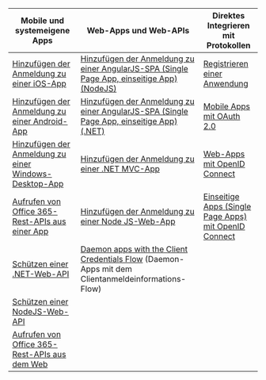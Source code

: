 | Mobile und systemeigene Apps | Web-Apps und Web-APIs | Direktes Integrieren mit Protokollen |
| --- | --- | --- |
| [Hinzufügen der Anmeldung zu einer iOS-App](../articles/active-directory/active-directory-v2-devquickstarts-ios.md) |[Hinzufügen der Anmeldung zu einer AngularJS-SPA (Single Page App, einseitige App) (NodeJS)](../articles/active-directory/active-directory-v2-devquickstarts-angular-node.md) |[Registrieren einer Anwendung](../articles/active-directory/active-directory-v2-app-registration.md) |
| [Hinzufügen der Anmeldung zu einer Android-App](../articles/active-directory/active-directory-v2-devquickstarts-android.md) |[Hinzufügen der Anmeldung zu einer AngularJS-SPA (Single Page App, einseitige App) (.NET)](../articles/active-directory/active-directory-v2-devquickstarts-angular-dotnet.md) |[Mobile Apps mit OAuth 2.0](../articles/active-directory/active-directory-v2-protocols-oauth-code.md) |
| [Hinzufügen der Anmeldung zu einer Windows-Desktop-App](../articles/active-directory/active-directory-v2-devquickstarts-wpf.md) |[Hinzufügen der Anmeldung zu einer .NET MVC-App](../articles/active-directory/active-directory-v2-devquickstarts-dotnet-web.md) |[Web-Apps mit OpenID Connect](../articles/active-directory/active-directory-v2-protocols-oidc.md) |
| [Aufrufen von Office 365-Rest-APIs aus einer App](https://msdn.microsoft.com/office/office365/howto/authenticate-Office-365-APIs-using-v2) |[Hinzufügen der Anmeldung zu einer Node JS-Web-App](../articles/active-directory/active-directory-v2-devquickstarts-node-web.md) |[Einseitige Apps (Single Page Apps) mit OpenID Connect](../articles/active-directory/active-directory-v2-protocols-implicit.md) |
| [Schützen einer .NET-Web-API](../articles/active-directory/active-directory-v2-devquickstarts-dotnet-api.md) |[Daemon apps with the Client Credentials Flow](../articles/active-directory/active-directory-v2-protocols-oauth-client-creds.md) (Daemon-Apps mit dem Clientanmeldeinformations-Flow) | |
| [Schützen einer NodeJS-Web-API](../articles/active-directory/active-directory-v2-devquickstarts-node-api.md) | | |
| [Aufrufen von Office 365-Rest-APIs aus dem Web](https://msdn.microsoft.com/office/office365/howto/authenticate-Office-365-APIs-using-v2) | | |



<!--HONumber=Jan17_HO1-->


